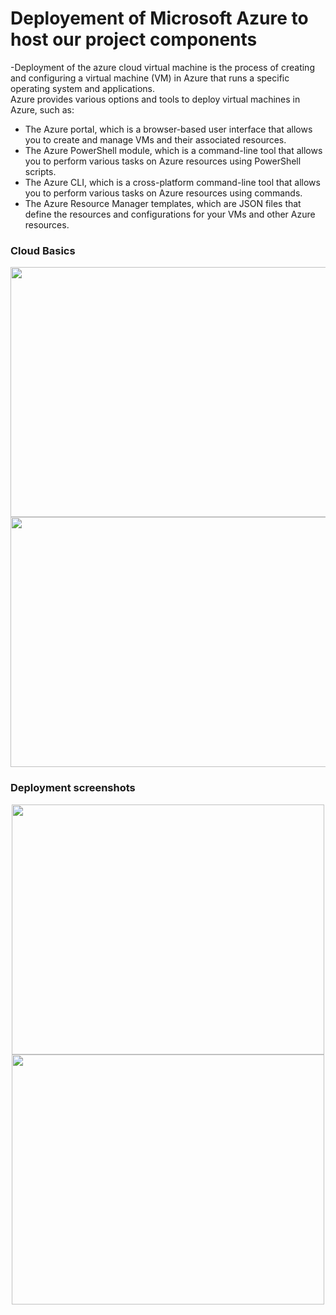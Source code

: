 <h1 center="align">Deployement of Microsoft Azure to host our project components</h1>

-Deployment of the azure cloud virtual machine is the process of creating and configuring a virtual machine (VM) in Azure that runs a specific operating system and applications.</br>
Azure provides various options and tools to deploy virtual machines in Azure, such as:</br>

- The Azure portal, which is a browser-based user interface that allows you to create and manage VMs
and their associated resources.</br>
- The Azure PowerShell module, which is a command-line tool that allows you to perform various tasks
on Azure resources using PowerShell scripts.</br>
- The Azure CLI, which is a cross-platform command-line tool that allows you to perform various tasks
on Azure resources using commands.</br>
- The Azure Resource Manager templates, which are JSON files that define the resources and
configurations for your VMs and other Azure resources.</br>

<h3 center="align">Cloud Basics</h3>
<p align="center">
  <img src="Project-HoneyPot-RaspberryPi/Images/cloud-computing-types.PNG" width="600" height="400">
  <img src="Project-HoneyPot-RaspberryPi/Images/cloud-paas-saas-iaas.PNG" width="600" height="400">
</p>


 <h3 center="align">Deployment screenshots </h3>
<p align="center">
   <img src="Project-HoneyPot-RaspberryPi/Images/Microsoft Azure Deployment.jpeg" width="500" height="400">
   <img src="Project-HoneyPot-RaspberryPi/Images/Microsoft Azure final configuration.jpeg" width="500" height="400">
</p>
